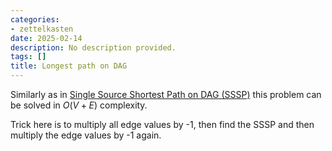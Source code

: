 ```yaml
---
categories:
- zettelkasten
date: 2025-02-14
description: No description provided.
tags: []
title: Longest path on DAG
---
```


Similarly as in [Single Source Shortest Path on DAG (SSSP)](Single%20Source%20Shortest%20Path%20on%20DAG%20(SSSP).md) this problem can be solved in $O(V+E)$ complexity.

Trick here is to multiply all edge values by -1, then find the SSSP and then multiply the edge values by -1 again.